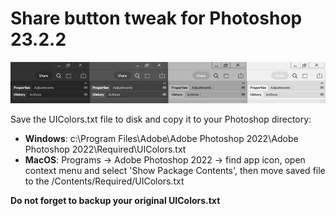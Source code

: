 # Share button tweak for Photoshop 23.2.2

![](assets/20220317_224957_2022-03-17_01-21-19.jpg)

Save the UIColors.txt file to disk and copy it to your Photoshop directory:

* **Windows**: c:\Program Files\Adobe\Adobe Photoshop 2022\Adobe Photoshop 2022\Required\UIColors.txt
* **MacOS**: Programs -> Adobe Photoshop 2022 -> find app icon, open context menu and select 'Show Package Contents', then move saved file to the /Contents/Required/UIColors.txt

**Do not forget to backup your original UIColors.txt**
